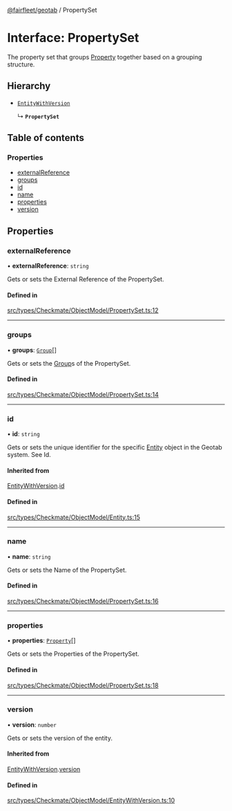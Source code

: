 [@fairfleet/geotab](../README.md) / PropertySet

# Interface: PropertySet

The property set that groups [Property](Property.md) together based on a grouping structure.

## Hierarchy

- [`EntityWithVersion`](EntityWithVersion.md)

  ↳ **`PropertySet`**

## Table of contents

### Properties

- [externalReference](PropertySet.md#externalreference)
- [groups](PropertySet.md#groups)
- [id](PropertySet.md#id)
- [name](PropertySet.md#name)
- [properties](PropertySet.md#properties)
- [version](PropertySet.md#version)

## Properties

### externalReference

• **externalReference**: `string`

Gets or sets the External Reference of the PropertySet.

#### Defined in

[src/types/Checkmate/ObjectModel/PropertySet.ts:12](https://github.com/fairfleet/geotab/blob/b682f10/src/types/Checkmate/ObjectModel/PropertySet.ts#L12)

___

### groups

• **groups**: [`Group`](Group.md)[]

Gets or sets the [Group](Group.md)s of the PropertySet.

#### Defined in

[src/types/Checkmate/ObjectModel/PropertySet.ts:14](https://github.com/fairfleet/geotab/blob/b682f10/src/types/Checkmate/ObjectModel/PropertySet.ts#L14)

___

### id

• **id**: `string`

Gets or sets the unique identifier for the specific [Entity](Entity.md) object in the Geotab system. See Id.

#### Inherited from

[EntityWithVersion](EntityWithVersion.md).[id](EntityWithVersion.md#id)

#### Defined in

[src/types/Checkmate/ObjectModel/Entity.ts:15](https://github.com/fairfleet/geotab/blob/b682f10/src/types/Checkmate/ObjectModel/Entity.ts#L15)

___

### name

• **name**: `string`

Gets or sets the Name of the PropertySet.

#### Defined in

[src/types/Checkmate/ObjectModel/PropertySet.ts:16](https://github.com/fairfleet/geotab/blob/b682f10/src/types/Checkmate/ObjectModel/PropertySet.ts#L16)

___

### properties

• **properties**: [`Property`](Property.md)[]

Gets or sets the Properties of the PropertySet.

#### Defined in

[src/types/Checkmate/ObjectModel/PropertySet.ts:18](https://github.com/fairfleet/geotab/blob/b682f10/src/types/Checkmate/ObjectModel/PropertySet.ts#L18)

___

### version

• **version**: `number`

Gets or sets the version of the entity.

#### Inherited from

[EntityWithVersion](EntityWithVersion.md).[version](EntityWithVersion.md#version)

#### Defined in

[src/types/Checkmate/ObjectModel/EntityWithVersion.ts:10](https://github.com/fairfleet/geotab/blob/b682f10/src/types/Checkmate/ObjectModel/EntityWithVersion.ts#L10)
